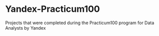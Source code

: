 # Yandex-Practicum100
Projects that were completed during the Practicum100 program for Data Analysts by Yandex
